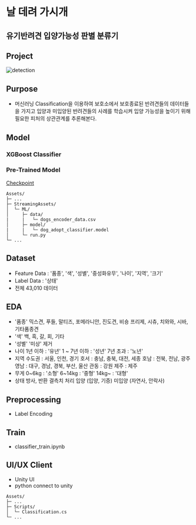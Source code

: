 # 날 데려 가시개

## 유기반려견 입양가능성 판별 분류기

## Project

![detection](https://github.com/user-attachments/assets/1dbe9c9b-50dc-407b-9904-f43659638f55)

## Purpose

- 머신러닝 Classification을 이용하여 보호소에서 보호종료된 반려견들의 데이터들을 가지고 입양과 미입양된 반려견들의 사례를 학습시켜 입양 가능성을 높이기 위해 필요한 피처의 상관관계를 추론해본다.

## Model

### XGBoost Classifier

### Pre-Trained Model

[Checkpoint](https://drive.google.com/file/d/1-8JBnXVFP4lwa0cpHpZA96AeOvFS3hd6/view?usp=drive_link)

```
Assets/
├─ ...
├─ StreamingAssets/
│  └─ ML/
│     ├─ data/
|     |   └─ dogs_encoder_data.csv
│     ├─ model/
|     |   └─ dog_adopt_classifier.model
│     └─ run.py
└─ ...
```

## Dataset

- Feature Data : '품종', '색', '성별', '중성화유무', '나이', '지역', '크기'
- Label Data : '상태'
- 전체 43,010 데이터

## EDA

- '품종'
  믹스견, 푸들, 말티즈, 포메라니안, 진도견, 비숑 프리제, 시츄, 치와와, 시바, 기타품종견
- '색'
  백, 흑, 갈, 회, 기타
- '성별'
  '미상' 제거
- 나이
  1년 이하 : '유년'
  1 ~ 7년 이하 : '성년'
  7년 초과 : '노년'
- 지역
  수도권 : 서울, 인천, 경기
  호서 : 충남, 충북, 대전, 세종
  호남 : 전북, 전남, 광주
  영남 : 대구, 경남, 경북, 부산, 울산
  관동 : 강원
  제주 : 제주
- 무게
  0~6kg : '소형'
  6~14kg : '중형'
  14kg~ : '대형'
- 상태
  방사, 반환 결측치 처리
  입양 (입양, 기증)
  미입양 (자연사, 안락사)

## Preprocessing

- Label Encoding

## Train

- classifier_train.ipynb

## UI/UX Client

- Unity UI
- python connect to unity

```
Assets/
├─ ...
├─ Scripts/
│  └─ Classification.cs
└─ ...
```
